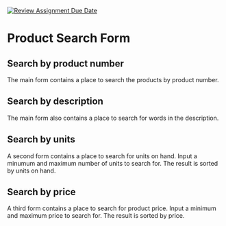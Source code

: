 [![Review Assignment Due Date](https://classroom.github.com/assets/deadline-readme-button-24ddc0f5d75046c5622901739e7c5dd533143b0c8e959d652212380cedb1ea36.svg)](https://classroom.github.com/a/Qm1bV9T_)

# Product Search Form
## Search by product number
The main form contains a place to search the products by product number.

## Search by description
The main form also contains a place to search for words in the description.

## Search by units
A second form contains a place to search for units on hand. Input a minumum and maximum number of units to search for.
The result is sorted by units on hand.

## Search by price
A third form contains a place to search for product price. Input a minimum and maximum price to search for. The result
is sorted by price.
